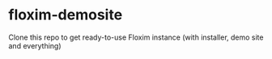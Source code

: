 floxim-demosite
===============

Clone this repo to get ready-to-use Floxim instance (with installer, demo site and everything)
